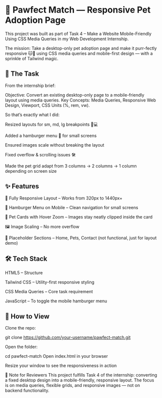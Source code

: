 # 🐾 Pawfect Match — Responsive Pet Adoption Page
This project was built as part of Task 4 – Make a Website Mobile-Friendly Using CSS Media Queries in my Web Development Internship.

The mission: Take a desktop-only pet adoption page and make it purr-fectly responsive 🐱🐶 using CSS media queries and mobile-first design — with a sprinkle of Tailwind magic.

## 📖 The Task
From the internship brief:

Objective: Convert an existing desktop-only page to a mobile-friendly layout using media queries.
Key Concepts: Media Queries, Responsive Web Design, Viewport, CSS Units (%, rem, vw).

So that’s exactly what I did:

Resized layouts for sm, md, lg breakpoints 📱💻

Added a hamburger menu 🍔 for small screens

Ensured images scale without breaking the layout

Fixed overflow & scrolling issues 🛠

Made the pet grid adapt from 3 columns → 2 columns → 1 column depending on screen size

## ✨ Features
📱 Fully Responsive Layout – Works from 320px to 1440px+

🍔 Hamburger Menu on Mobile – Clean navigation for small screens

🐶 Pet Cards with Hover Zoom – Images stay neatly clipped inside the card

🖼 Image Scaling – No more overflow

💬 Placeholder Sections – Home, Pets, Contact (not functional, just for layout demo)

## 🛠 Tech Stack
HTML5 – Structure

Tailwind CSS – Utility-first responsive styling

CSS Media Queries – Core task requirement

JavaScript – To toggle the mobile hamburger menu

## 🚀 How to View
Clone the repo:

git clone https://github.com/your-username/pawfect-match.git

Open the folder:

cd pawfect-match
Open index.html in your browser

Resize your window to see the responsiveness in action

📄 Note for Reviewers
This project fulfills Task 4 of the internship: converting a fixed desktop design into a mobile-friendly, responsive layout.
The focus is on media queries, flexible grids, and responsive images — not on backend functionality.
